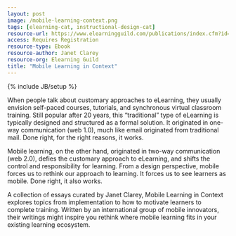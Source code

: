 ```yaml
---
layout: post
image: /mobile-learning-context.png
tags: [elearning-cat, instructional-design-cat]
resource-url: https://www.elearningguild.com/publications/index.cfm?id=57&from=content&mode=filter&source=publications&showpage=2
access: Requires Registration
resource-type: Ebook
resource-author: Janet Clarey
resource-org: Elearning Guild
title: "Mobile Learning in Context"
---
```

{% include JB/setup %}

When people talk about customary approaches to eLearning, they usually envision self-paced courses, tutorials, and synchronous virtual classroom training. Still popular after 20 years, this “traditional” type of eLearning is typically designed and structured as a formal solution. It originated in one-way communication (web 1.0), much like email originated from traditional mail. Done right, for the right reasons, it works.

Mobile learning, on the other hand, originated in two-way communication (web 2.0), defies the customary approach to eLearning, and shifts the control and responsibility for learning. From a design perspective, mobile forces us to rethink our approach to learning. It forces us to see learners as mobile. Done right, it also works.

A collection of essays curated by Janet Clarey, Mobile Learning in Context explores topics from implementation to how to motivate learners to complete training. Written by an international group of mobile innovators, their writings might inspire you rethink where mobile learning fits in your existing learning ecosystem.
